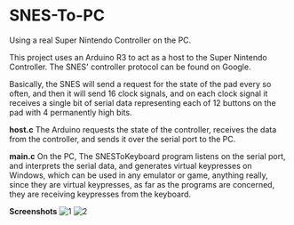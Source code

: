 # SNES-To-PC
Using a real Super Nintendo Controller on the PC.

This project uses an Arduino R3 to act as a host to the Super Nintendo Controller.
The SNES' controller protocol can be found on Google.

Basically, the SNES will send a request for the state of the pad every so often, and then it will send 16 clock signals, and on each clock signal it receives a single bit of serial data representing each of 12 buttons on the pad with 4 permanently high bits.

**host.c**
The Arduino requests the state of the controller, receives the data from the controller, and sends it over the serial port to the PC.

**main.c**
On the PC, The SNESToKeyboard program listens on the serial port, and interprets the serial data, and generates virtual keypresses on Windows, which can be used in any emulator or game, anything really, since they are virtual keypresses, as far as the programs are concerned, they are receiving keypresses from the keyboard.

**Screenshots**
![1](http://i.imgur.com/9Wvokez.jpg)
![2](http://i.imgur.com/OCvQmQY.jpg)

